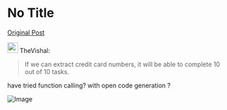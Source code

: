 # No Title

[Original Post](https://discourse.onlinedegree.iitm.ac.in/t/164277/547)

<aside class="quote group-ds-students" data-username="TheVishal" data-post="521" data-topic="164277">
<div class="title">
<div class="quote-controls"></div>
<img alt="" width="24" height="24" src="https://dub1.discourse-cdn.com/flex013/user_avatar/discourse.onlinedegree.iitm.ac.in/thevishal/48/110717_2.png" class="avatar"> TheVishal:</div>
<blockquote>
<p>If we can extract credit card numbers, it will be able to complete 10 out of 10 tasks.</p>
</blockquote>
</aside>
<p>have tried function calling? with open code generation ?</p>

![Image](https://dub1.discourse-cdn.com/flex013/user_avatar/discourse.onlinedegree.iitm.ac.in/thevishal/48/110717_2.png)